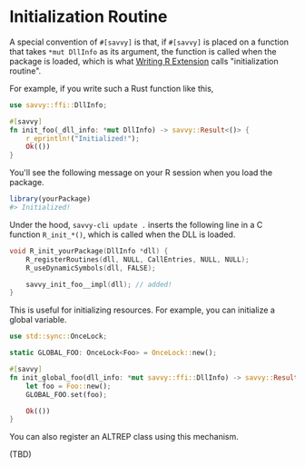 # Initialization Routine

A special convention of `#[savvy]` is that, if `#[savvy]` is placed on a
function that takes `*mut DllInfo` as its argument, the function is called when
the package is loaded, which is what [Writing R Extension][wre] calls
"initialization routine".

[wre]: https://cran.r-project.org/doc/manuals/r-release/R-exts.html#dyn_002eload-and-dyn_002eunload

For example, if you write such a Rust function like this,

``` rust
use savvy::ffi::DllInfo;

#[savvy]
fn init_foo(_dll_info: *mut DllInfo) -> savvy::Result<()> {
    r_eprintln!("Initialized!");
    Ok(())
}
```

You'll see the following message on your R session when you load the package.

```r
library(yourPackage)
#> Initialized!
```

Under the hood, `savvy-cli update .` inserts the following line in a C function
`R_init_*()`, which is called when the DLL is loaded.

``` c
void R_init_yourPackage(DllInfo *dll) {
    R_registerRoutines(dll, NULL, CallEntries, NULL, NULL);
    R_useDynamicSymbols(dll, FALSE);

    savvy_init_foo__impl(dll); // added!
}
```

This is useful for initializing resources. For example, you can initialize a
global variable.

``` rust
use std::sync::OnceLock;

static GLOBAL_FOO: OnceLock<Foo> = OnceLock::new();

#[savvy]
fn init_global_foo(dll_info: *mut savvy::ffi::DllInfo) -> savvy::Result<()> {
    let foo = Foo::new();
    GLOBAL_FOO.set(foo);

    Ok(())
}
```

You can also register an ALTREP class using this mechanism.

(TBD)